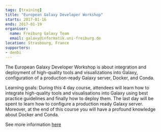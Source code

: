 ```yaml
---
tags: [training]
title: "European Galaxy Developer Workshop"
starts: 2017-01-16
ends: 2017-01-19
organiser:
  name: Freiburg Galaxy Team
  email: galaxy@informatik.uni-freiburg.de
location: Strasbourg, France
supporters:
- denbi
---
```


The European Galaxy Developer Workshop is about integration and deployment of high-quality tools and visualizations into Galaxy, configuration of a production-ready Galaxy server, Docker, and Conda.

Learning goals:
During this 4 day course, attendees will learn how to integrate high-quality tools and visualisations into Galaxy using best practice guidelines and finally how to deploy them. The last day will be spent to learn how to configure a production ready Galaxy server. Moreover, at the end of this course you will have a profound knowledge about Docker and Conda.

See more information [here](https://www.france-bioinformatique.fr/evenements/EGDW2017)
